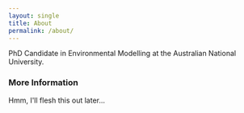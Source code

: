 ```yaml
---
layout: single
title: About
permalink: /about/
---
```


PhD Candidate in Environmental Modelling at the Australian National University.

### More Information

Hmm, I'll flesh this out later...